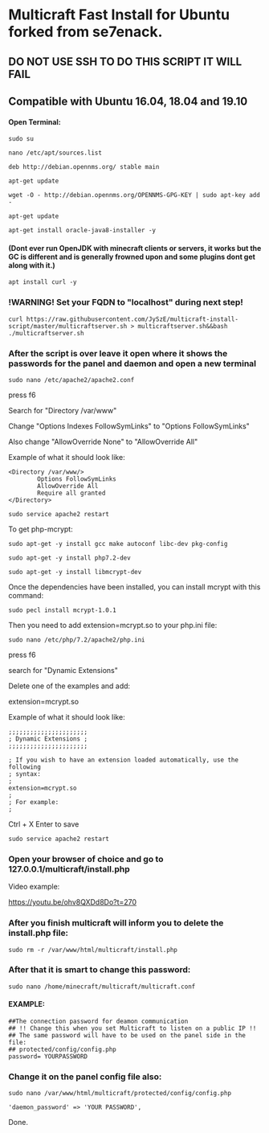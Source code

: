 # Multicraft Fast Install for Ubuntu forked from se7enack.

## DO NOT USE SSH TO DO THIS SCRIPT IT WILL FAIL

## Compatible with Ubuntu 16.04, 18.04 and 19.10

#### Open Terminal:


```sudo su```

```nano /etc/apt/sources.list```

```deb http://debian.opennms.org/ stable main```

```apt-get update```

```wget -O - http://debian.opennms.org/OPENNMS-GPG-KEY | sudo apt-key add -```

```apt-get update```

```apt-get install oracle-java8-installer -y```

#### (Dont ever run OpenJDK with minecraft clients or servers, it works but the GC is different and is generally frowned upon and some plugins dont get along with it.)

```apt install curl -y```

### !WARNING! Set your FQDN to "localhost" during next step!

```curl https://raw.githubusercontent.com/JySzE/multicraft-install-script/master/multicraftserver.sh > multicraftserver.sh&&bash ./multicraftserver.sh```


### After the script is over leave it open where it shows the passwords for the panel and daemon and open a new terminal

```sudo nano /etc/apache2/apache2.conf```

press f6

Search for "Directory /var/www"

Change "Options Indexes FollowSymLinks" to "Options FollowSymLinks"

Also change "AllowOverride None" to "AllowOverride All"


Example of what it should look like:

```
<Directory /var/www/>
        Options FollowSymLinks
        AllowOverride All
        Require all granted
</Directory>
```
```sudo service apache2 restart```

To get php-mcrypt:

```sudo apt-get -y install gcc make autoconf libc-dev pkg-config```

```sudo apt-get -y install php7.2-dev```

```sudo apt-get -y install libmcrypt-dev```

Once the dependencies have been installed, you can install mcrypt with this command:

```sudo pecl install mcrypt-1.0.1```

Then you need to add extension=mcrypt.so to your php.ini file:

```sudo nano /etc/php/7.2/apache2/php.ini```

press f6

search for "Dynamic Extensions"

Delete one of the examples and add:

extension=mcrypt.so

Example of what it should look like:

```
;;;;;;;;;;;;;;;;;;;;;;
; Dynamic Extensions ;
;;;;;;;;;;;;;;;;;;;;;;

; If you wish to have an extension loaded automatically, use the following
; syntax:
;
extension=mcrypt.so
;
; For example:
;
```

Ctrl + X Enter to save

```sudo service apache2 restart```

### Open your browser of choice and go to 127.0.0.1/multicraft/install.php

Video example:

https://youtu.be/ohv8QXDd8Do?t=270

### After you finish multicraft will inform you to delete the install.php file:

```sudo rm -r /var/www/html/multicraft/install.php```

### After that it is smart to change this password:

```sudo nano /home/minecraft/multicraft/multicraft.conf``` 

#### EXAMPLE:

```
##The connection password for deamon communication
## !! Change this when you set Multicraft to listen on a public IP !!
## The same password will have to be used on the panel side in the file: 
## protected/config/config.php
password= YOURPASSWORD
```

### Change it on the panel config file also:

```sudo nano /var/www/html/multicraft/protected/config/config.php```

```
'daemon_password' => 'YOUR PASSWORD',
```

Done.
